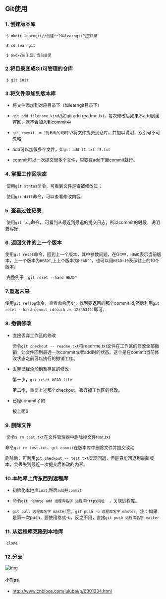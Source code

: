 ## Git使用

### 1. 创建版本库

​	`$ mkdir learngit//创建一个叫learngit的空目录`

​	`$ cd learngit`

​	`$ pwd//用于显示当前目录`

### 2.将目录变成Git可管理的仓库

​	`$ git init`

### 3.将文件添加到版本库

 *  将文件添加到对应目录下（如learngit目录下）

 *  `git add filename.kind`//如git add readme.txt，每次修改后如果不add到缓存区，就不会加入到commit中

 *  `git commit -m "对改动的说明"`//将文件提交到仓库，并加以说明，双引号不可忽略

 *  add可以加很多个文件，如`git add f1.txt f3.txt`

 *  commit可以一次提交很多个文件，只要在add下面commit就行。

### 4. 掌握工作区状态

​	使用`git status`命令，可看到文件是否被修改过；

​	使用`git diff`命令，可以查看修改内容

### 5. 查看过往记录

​	使用`git log`命令， 可看到从最近到最远的提交日志，所以commit的时候，说明要写好

### 6. 返回文件的上一个版本

​	使用`git reset`命令，回到上一个版本，其中参数问题，在Git中，`HEAD`表示当前版本，上一个版本为`HEAD^`,上上个版本为`HEAD^^`，也可以用`HEAD~10`表示往上的10个版本。

​	完整例子：`git reset --hard HEAD^`

### 7.重返未来

​	使用`git reflog`命令，查看命令历史，找到要返回的那个commit id,然后利用`git reset --hard commit_id(such as 12345342)`即可。

### 8. 撤销修改

* 直接丢弃工作区的修改

  ​命令`git checkout -- readme.txt`将readrme.txt文件在工作区的修改全部撤销，让文件回到最近一次commit或者add时的状态。这个是在commit当前修改状态之前可以执行的撤销工作。

* 丢弃已经添加到暂存区的修改

  第一步，`git reset HEAD file`

  第二步，重复上述那个checkout，丢弃掉工作区的修改。

* 已经commit了的

  按上面6

### 9. 删除文件 

​	命令`$ rm test.txt`在文件管理器中删除掉文件test.txt

​	命令`git rm test.txt`、`git commit`在版本库中删除文件并提交改动

​	删除后，可利用`git checkout -- test.txt`实现回退，但是只能回退到最新版本，会丢失到最近一次提交后修改的内容。

### 10.本地库上传东西到远程库

* 初始化本地库`init`,然后`add`并`commit`

* 命令`git remote add 远程库名字 远程库https网址  `，关联远程库。

* `git pull 远程库名字 master`后，`git push -u 远程库名字 master`。注：如果是第一次push，要使用格式-u，反之不用，直接`git push 远程库名字 master`

### 11. 从远程库克隆到本地库

​	`clone`

### 12.分支

![img](http://a3.qpic.cn/psb?/V13RxdsQ27RWms/V0sJQOYroRvxFPTLo.VvQMjOXfytmrG8IjWHMXFiYkQ!/b/dIUBAAAAAAAA&bo=OwJqAQAAAAADAHc!&rf=viewer_4)





#### 小Tips

* http://www.cnblogs.com/lulubai/p/6001334.html

